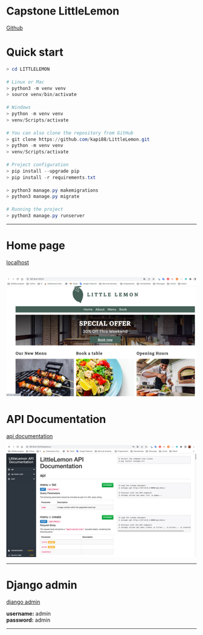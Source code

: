 # Capstone LittleLemon

[Github](https://github.com/kapi88/LittleLemon)

# Quick start

```powershell
> cd LITTLELEMON

# Linux or Mac
> python3 -m venv venv
> source venv/bin/activate

# Windows
> python -m venv venv
> venv/Scripts/activate

# You can also clone the repository from GitHub
> git clone https://github.com/kapi88/LittleLemon.git
> python -m venv venv
> venv/Scripts/activate

# Project configuration
> pip install --upgrade pip
> pip install -r requirements.txt

> python3 manage.py makemigrations
> python3 manage.py migrate

# Running the project
> python3 manage.py runserver

```
---

# Home page

[localhost](http://127.0.0.1:8000/)

![homepage](https://github.com/kapi88/LittleLemon/blob/main/media/homepage.png)
--

# API Documentation

[api documentation](http://127.0.0.1:8000/api/docs/)  

![api documentation](https://github.com/kapi88/LittleLemon/blob/main/media/api_docs.png)

---

# Django admin

[django admin](http://127.0.0.1:8000/admin/)

**username:** admin   
**password:** admin

---
